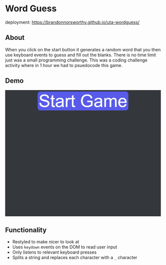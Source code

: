 # Word Guess

deployment: https://brandonnorsworthy.github.io/uta-wordguess/

## About

When you click on the start button it generates a random word that you then use keyboard events to guess and fill out the blanks. There is no time limit just was a small programming challenge. This was a coding challenge activity where in 1 hour we had to psuedocode this game.

## Demo

![gif of demo](assets/images/demo_desktop.gif)

## Functionality

- Restyled to make nicer to look at
- Uses ```keydown``` events on the DOM to read user input
- Only listens to relevant keyboard presses
- Splits a string and replaces each character with a ```_``` character